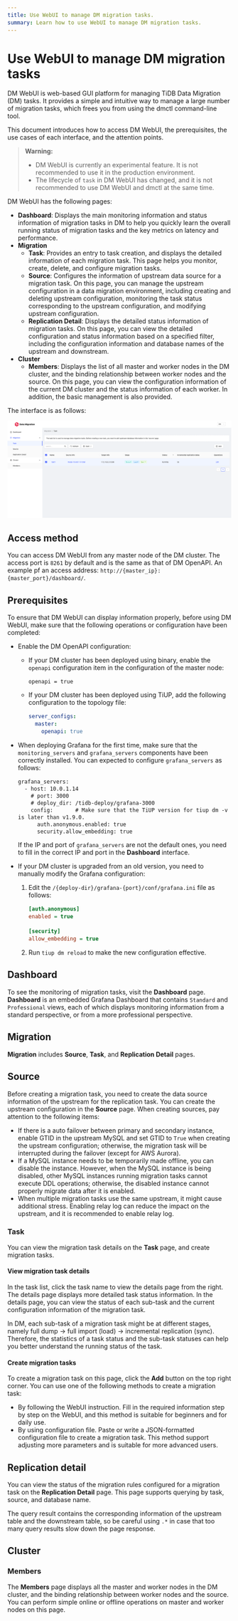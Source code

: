 ```yaml
---
title: Use WebUI to manage DM migration tasks.
summary: Learn how to use WebUI to manage DM migration tasks.
---
```


# Use WebUI to manage DM migration tasks

DM WebUI is web-based GUI platform for managing TiDB Data Migration (DM) tasks. It provides a simple and intuitive way to manage a large number of migration tasks, which frees you from using the dmctl command-line tool.

This document introduces how to access DM WebUI, the prerequisites, the use cases of each interface, and the attention points.

> **Warning:**
>
> - DM WebUI is currently an experimental feature. It is not recommended to use it in the production environment.
> - The lifecycle of `task` in DM WebUI has changed, and it is not recommended to use DM WebUI and dmctl at the same time.

DM WebUI has the following pages:

- **Dashboard**: Displays the main monitoring information and status information of migration tasks in DM to help you quickly learn the overall running status of migration tasks and the key metrics on latency and performance.
- **Migration**
    - **Task**: Provides an entry to task creation, and displays the detailed information of each migration task. This page helps you monitor, create, delete, and configure migration tasks.
    - **Source**: Configures the information of upstream data source for a migration task. On this page, you can manage the upstream configuration in a data migration environment, including creating and deleting upstream configuration, monitoring the task status corresponding to the upstream configuration, and modifying upstream configuration.
    - **Replication Detail**: Displays the detailed status information of migration tasks. On this page,  you can view the detailed configuration and status information based on a specified filter, including the configuration information and database names of the upstream and downstream.
- **Cluster**
    - **Members**: Displays the list of all master and worker nodes in the DM cluster, and the binding relationship between worker nodes and the source. On this page, you can view the configuration information of the current DM cluster and the status information of each worker. In addition, the basic management is also provided.

The interface is as follows:

![webui](/media/dm/dm-webui-preview-en.png)

## Access method

You can access DM WebUI from any master node of the DM cluster. The access port is `8261` by default and is the same as that of DM OpenAPI. An example pf an access address: `http://{master_ip}:{master_port}/dashboard/`.

## Prerequisites

To ensure that DM WebUI can display information properly, before using DM WebUI, make sure that the following operations or configuration have been completed:

+ Enable the DM OpenAPI configuration:

    - If your DM cluster has been deployed using binary, enable the `openapi` configuration item in the configuration of the master node:

        ```
        openapi = true
        ```

    - If your DM cluster has been deployed using TiUP, add the following configuration to the topology file:

        ```yaml
        server_configs:
          master:
            openapi: true
        ```

+ When deploying Grafana for the first time, make sure that the `monitoring_servers` and `grafana_servers` components have been correctly installed. You can expected to configure `grafana_servers` as follows:

    ```
    grafana_servers:
      - host: 10.0.1.14
        # port: 3000
        # deploy_dir: /tidb-deploy/grafana-3000
        config:       # Make sure that the TiUP version for tiup dm -v is later than v1.9.0.
          auth.anonymous.enabled: true
          security.allow_embedding: true
    ```

    If the IP and port of `grafana_servers` are not the default ones, you need to fill in the correct IP and port in the **Dashboard** interface.

+ If your DM cluster is upgraded from an old version, you need to manually modify the Grafana configuration:

    1. Edit the `/{deploy-dir}/grafana-{port}/conf/grafana.ini` file as follows:

        ```ini
        [auth.anonymous]
        enabled = true

        [security]
        allow_embedding = true
        ```

    2. Run `tiup dm reload` to make the new configuration effective.

## Dashboard

To see the monitoring of migration tasks, visit the **Dashboard** page. **Dashboard** is an embedded Grafana Dashboard that contains `Standard` and `Professional` views, each of which displays monitoring information from a standard perspective, or from a more professional perspective.

## Migration

**Migration** includes **Source**, **Task**, and **Replication Detail** pages.

## Source

Before creating a migration task, you need to create the data source information of the upstream for the replication task. You can create the upstream configuration in the **Source** page. When creating sources, pay attention to the following items:

- If there is a auto failover between primary and secondary instance, enable GTID in the upstream MySQL and set GTID to `True` when creating the upstream configuration; otherwise, the migration task will be interrupted during the failover (except for AWS Aurora).
- If a MySQL instance needs to be temporarily made offline, you can disable the instance. However, when the MySQL instance is being disabled, other MySQL instances running migration tasks cannot execute DDL operations; otherwise, the disabled instance cannot properly migrate data after it is enabled.
- When multiple migration tasks use the same upstream, it might cause additional stress. Enabling relay log can reduce the impact on the upstream, and it is recommended to enable relay log.

### Task

You can view the migration task details on the **Task** page, and create migration tasks.

#### View migration task details

In the task list, click the task name to view the details page from the right. The details page displays more detailed task status information. In the details page, you can view the status of each sub-task and the current configuration information of the migration task.

In DM, each sub-task of a migration task might be at different stages, namely full dump -> full import (load) -> incremental replication (sync). Therefore, the statistics of a task status and the sub-task statuses can help you better understand the running status of the task.

#### Create migration tasks

To create a migration task on this page, click the **Add** button on the top right corner. You can use one of the following methods to create a migration task:

- By following the WebUI instruction. Fill in the required information step by step on the WebUI, and this method is suitable for beginners and for daily use.
- By using configuration file. Paste or write a JSON-formatted configuration file to create a migration task. This method support adjusting more parameters and is suitable for more advanced users.

## Replication detail

You can view the status of the migration rules configured for a migration task on the **Replication Detail** page. This page supports querying by task, source, and database name.

The query result contains the corresponding information of the upstream table and the downstream table, so be careful using `.*` in case that too many query results slow down the page response.

## Cluster

### Members

The **Members** page displays all the master and worker nodes in the DM cluster, and the binding relationship between worker nodes and the source. You can perform simple online or offline operations on master and worker nodes on this page.
